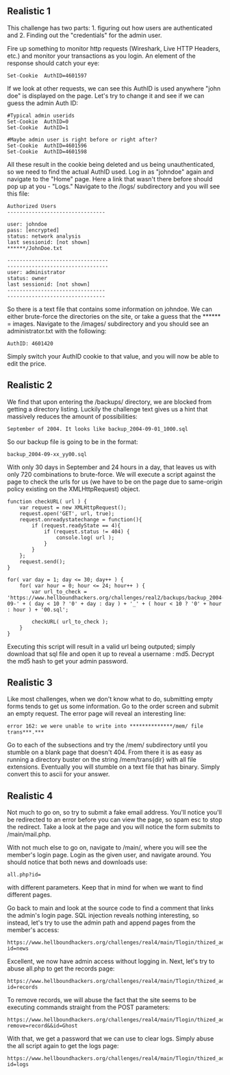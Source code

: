 ## Realistic 1
This challenge has two parts: 1. figuring out how users are authenticated and 2. Finding out the "credentials" for the admin user. 

Fire up something to monitor http requests (Wireshark, Live HTTP Headers, etc.) and monitor your transactions as you login. An element of the response should catch your eye:
```
Set-Cookie	AuthID=4601597
```

If we look at other requests, we can see this AuthID is used anywhere "john doe" is displayed on the page. Let's try to change it and see if we can guess the admin Auth ID:
```
#Typical admin userids
Set-Cookie	AuthID=0
Set-Cookie	AuthID=1

#Maybe admin user is right before or right after?
Set-Cookie	AuthID=4601596
Set-Cookie	AuthID=4601598
```

All these result in the cookie being deleted and us being unauthenticated, so we need to find the actual AuthID used. Log in as 
"johndoe" again and navigate to the "Home" page. Here a link that wasn't there before should pop up at you - "Logs." Navigate to the /logs/ subdirectory and you will see this file:
```
Authorized Users
--------------------------------

user: johndoe
pass: [encrypted]
status: network analysis
last sessionid: [not shown]
******/JohnDoe.txt

---------------------------------
---------------------------------
user: administrator
status: owner
last sessionid: [not shown]
--------------------------------
--------------------------------
```

So there is a text file that contains some information on johndoe. We can either brute-force the directories on the site, or take a guess that the ****** = images. Navigate to the /images/ subdirectory and you should see an administrator.txt with the following:
```
AuthID: 4601420
```

Simply switch your AuthID cookie to that value, and you will now be able to edit the price. 

## Realistic 2
We find that upon entering the /backups/ directory, we are blocked from getting a directory listing. Luckily the challenge text gives us a hint that massively reduces the amount of possibilities:
```
September of 2004. It looks like backup_2004-09-01_1000.sql
```

So our backup file is going to be in the format:
```
backup_2004-09-xx_yy00.sql
```

With only 30 days in September and 24 hours in a day, that leaves us with only 720 combinations to brute-force. We will execute a script against the page to check the urls for us (we have to be on the page due to same-origin policy existing on the XMLHttpRequest) object.
```
function checkURL( url ) {
	var request = new XMLHttpRequest();  
	request.open('GET', url, true);
	request.onreadystatechange = function(){
	    if (request.readyState == 4){
	        if (request.status != 404) {  
	            console.log( url );
	        }  
	    }
	};
	request.send();
}

for( var day = 1; day <= 30; day++ ) {
	for( var hour = 0; hour <= 24; hour++ ) {
		var url_to_check = 'https://www.hellboundhackers.org/challenges/real2/backups/backup_2004-09-' + ( day < 10 ? '0' + day : day ) + '_' + ( hour < 10 ? '0' + hour : hour ) + '00.sql';

		checkURL( url_to_check );
	}
}
```

Executing this script will result in a valid url being outputed; simply download that sql file and open it up to reveal a username : md5. Decrypt the md5 hash to get your admin password.

## Realistic 3
Like most challenges, when we don't know what to do, submitting empty forms tends to get us some information. Go to the order screen and submit an empty request. The error page will reveal an interesting line:
```
error 162: we were unable to write into **************/mem/ file trans***.***
```

Go to each of the subsections and try the /mem/ subdirectory until you stumble on a blank page that doesn't 404. From there it is as easy as running a directory buster on the string /mem/trans{dir} with all file extensions. Eventually you will stumble on a text file that has binary. Simply convert this to ascii for your answer.

## Realistic 4
Not much to go on, so try to submit a fake email address. You'll notice you'll be redirected to an error before you can view the page, so spam esc to stop the redirect. Take a look at the page and you will notice the form submits to /main/mail.php.

With not much else to go on, navigate to /main/, where you will see the member's login page. Login as the given user, and navigate around. You should notice that both news and downloads use:
```
all.php?id= 
```

with different parameters. Keep that in mind for when we want to find different pages.

Go back to main and look at the source code to find a comment that links the admin's login page. SQL injection reveals nothing interesting, so instead, let's try to use the admin path and append pages from the member's access:
```
https://www.hellboundhackers.org/challenges/real4/main/Tlogin/thized_admin/all.php?id=news
``` 

Excellent, we now have admin access without logging in. Next, let's try to abuse all.php to get the records page:
```
https://www.hellboundhackers.org/challenges/real4/main/Tlogin/thized_admin/all.php?id=records
```

To remove records, we will abuse the fact that the site seems to be executing commands straight from the POST parameters:
```
https://www.hellboundhackers.org/challenges/real4/main/Tlogin/thized_admin/all.php?remove=record&&id=Ghost
```

With that, we get a password that we can use to clear logs. Simply abuse the all script again to get the logs page:
```
https://www.hellboundhackers.org/challenges/real4/main/Tlogin/thized_admin/all.php?id=logs
```
